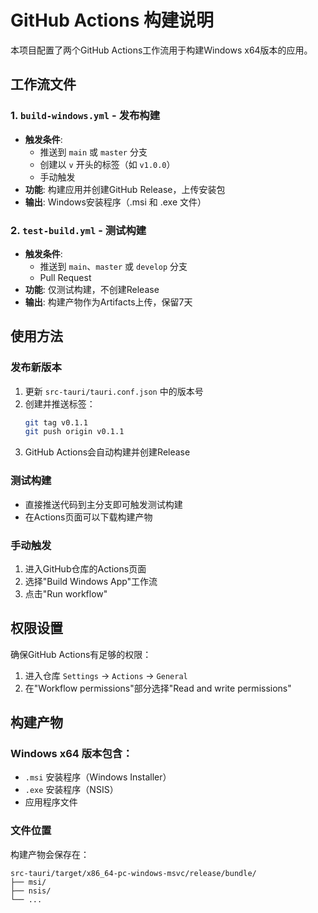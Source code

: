 # GitHub Actions 构建说明

本项目配置了两个GitHub Actions工作流用于构建Windows x64版本的应用。

## 工作流文件

### 1. `build-windows.yml` - 发布构建
- **触发条件**: 
  - 推送到 `main` 或 `master` 分支
  - 创建以 `v` 开头的标签（如 `v1.0.0`）
  - 手动触发
- **功能**: 构建应用并创建GitHub Release，上传安装包
- **输出**: Windows安装程序（.msi 和 .exe 文件）

### 2. `test-build.yml` - 测试构建
- **触发条件**: 
  - 推送到 `main`、`master` 或 `develop` 分支
  - Pull Request
- **功能**: 仅测试构建，不创建Release
- **输出**: 构建产物作为Artifacts上传，保留7天

## 使用方法

### 发布新版本
1. 更新 `src-tauri/tauri.conf.json` 中的版本号
2. 创建并推送标签：
   ```bash
   git tag v0.1.1
   git push origin v0.1.1
   ```
3. GitHub Actions会自动构建并创建Release

### 测试构建
- 直接推送代码到主分支即可触发测试构建
- 在Actions页面可以下载构建产物

### 手动触发
1. 进入GitHub仓库的Actions页面
2. 选择"Build Windows App"工作流
3. 点击"Run workflow"

## 权限设置

确保GitHub Actions有足够的权限：
1. 进入仓库 `Settings` → `Actions` → `General`
2. 在"Workflow permissions"部分选择"Read and write permissions"

## 构建产物

### Windows x64 版本包含：
- `.msi` 安装程序（Windows Installer）
- `.exe` 安装程序（NSIS）
- 应用程序文件

### 文件位置
构建产物会保存在：
```
src-tauri/target/x86_64-pc-windows-msvc/release/bundle/
├── msi/
├── nsis/
└── ...
```